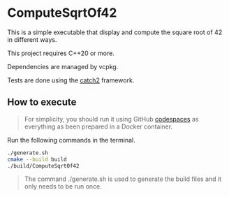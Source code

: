 # ComputeSqrtOf42

This is a simple executable that display and compute the square root of 42 in different ways.

This project requires C++20 or more.

Dependencies are managed by vcpkg.

Tests are done using the [catch2](https://github.com/catchorg/Catch2) framework.

## How to execute

> For simplicity, you should run it using GitHub [codespaces](https://github.com/features/codespaces) as everything as been prepared in a Docker container.

Run the following commands in the terminal.

``` bash
./generate.sh
cmake --build build
./build/ComputeSqrtOf42
```

> The command ./generate.sh is used to generate the build files and it only needs to be run once.

